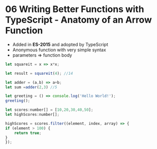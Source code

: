 # 06 Writing Better Functions with TypeScript - Anatomy of an Arrow Function

- Added in **ES-2015** and adopted by TypeScript
- Anonymous function with very simple syntax
- parameters => function body

```javascript
let squareit = x => x*x;

let result = squareit(4); //14

let adder = (a,b) => a+b;
let sum =adder(2,3) //5

let greeting = () => console.log('Hello World!');
greeting();

let scores:number[] = [10,20,30,40,50];
let highScores:number[];

highScores = scores.filter((element, index, array) => {
if (element > 100) {
	return true;
}
});
```